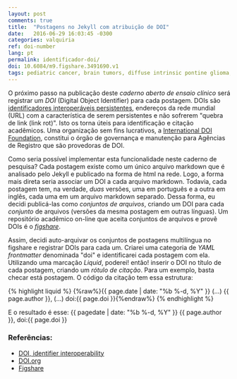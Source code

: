 ```yaml
---
layout: post
comments: true
title:  "Postagens no Jekyll com atribuição de DOI"
date:   2016-06-29 16:03:45 -0300
categories: valquiria
ref: doi-number
lang: pt
permalink: identificador-doi/
doi: 10.6084/m9.figshare.3491690.v1
tags: pediatric cancer, brain tumors, diffuse intrinsic pontine glioma, clinical trial, figshare, doi, jekyll
---
```


O próximo passo na publicação deste _caderno aberto de ensaio clínico_ será registrar um _DOI_ (Digital Object Identifier) para cada postagem. DOIs são [identificadores interoperáveis persistentes][id-io], endereços da rede mundial (URL) com a característica de serem persistentes e não sofrerem "quebra de link (link rot)". Isto os torna úteis para identificação e citação acadêmicos. Uma organização sem fins lucrativos, a [International DOI Foundation][doi], constitui o órgão de governança e manutenção para Agências de Registro que são provedoras de DOI.  

Como seria possível implementar esta funcionalidade neste caderno de pesquisa? Cada postagem existe como um único arquivo markdown que é analisado pelo Jekyll e publicado na forma de html na rede. Logo, a forma mais direta seria associar um DOI a cada arquivo markdown. Todavia, cada postagem tem, na verdade, _duas_ versões, uma em português e a outra em inglês, cada uma em um arquivo markdown separado. Dessa forma, eu decidi publicá-las como _conjuntos de arquivos_, criando um DOI para cada _conjunto_ de arquivos (versões da mesma postagem em outras línguas). Um repositório acadêmico on-line que aceita conjuntos de arquivos e provê DOIs é o [_figshare_][fig].

Assim, decidi auto-arquivar os conjuntos de postagens multilíngua no figshare e registrar DOIs para cada um. Criarei uma categoria de _YAML frontmatter_ denominada "doi" e identificarei cada postagem com ela. Utilizando uma marcação _Liquid_, poderei! então! inserir o DOI no título de cada postagem, criando um _rótulo de citação_. Para um exemplo, basta checar está postagem. O código da citação tem essa estrutura:

{% highlight liquid %}
{%raw%}{{ page.date | date: "%b %-d, %Y" }} (...) {{ page.author }}, (...) doi:{{ page.doi }}{%endraw%}
{% endhighlight %}

E o resultado é esse: {{ pagedate | date: "%b %-d, %Y" }} {{ page.author }}, doi:{{ page.doi }}

### Referências:

- [DOI, identifier interoperability][id-io]
- [DOI.org][doi]
- [Figshare][fig]


[id-io]: https://www.doi.org/factsheets/Identifier_Interoper.html
[doi]: http://www.doi.org
[fig]: http://www.figshare.com
